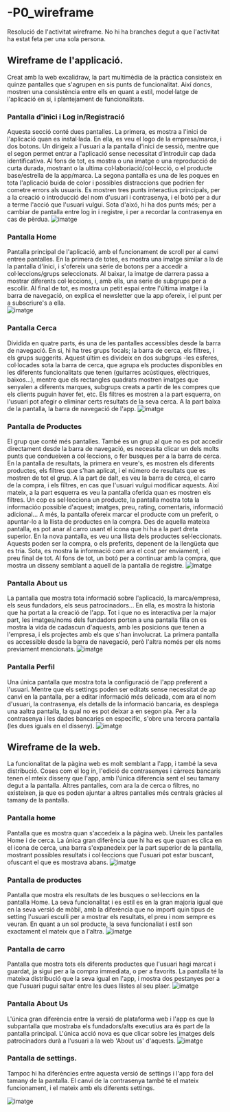 # -P0_wireframe
Resolució de l'activitat wireframe. No hi ha branches degut a que l'activitat ha estat feta per una sola persona.

## Wireframe de l'applicació.
Creat amb la web excalidraw, la part multimèdia de la pràctica consisteix en quinze pantalles que s'agrupen en sis punts de funcionalitat. Així doncs, mostren una consistència entre ells en quant a estil, model·latge de l'aplicació en si, i plantejament de funcionalitats. 

### Pantalla d'inici i Log in/Registració
Aquesta secció conté dues pantalles. La primera, es mostra a l'inici de l'aplicació quan es instal·lada. En ella, es veu el logo de la empresa/marca, i dos botons. Un dirigeix a l'usuari a la pantalla d'inici de sessió, mentre que el segon permet entrar a l'aplicació sense necessitat d'introduïr cap dada identificativa. Al fons de tot, es mostra o una imatge o una reproducció de curta durada, mostrant o la ultima col·laboriació/col·lecció, o el producte base/estrella de la app/marca. 
La segona pantalla es una de les poques en tota l'aplicació buida de color i possibles distraccions que podrien fer cometre errors als usuaris. Es mostren tres punts interactius principals, per a la creació o introducció del nom d'usuari i contrasenya, i el botó per a dur a terme l'acció que l'usuari vulgui. Sota d'aixó, hi ha dos punts més; per a cambiar de pantalla entre log in i registre, i per a recordar la contrasenya en cas de pèrdua. 
![imatge](https://github.com/user-attachments/assets/e7cc0c5f-3b23-414c-97a0-e85dc9819a7f)

### Pantalla Home
Pantalla principal de l'aplicació, amb el funcionament de scroll per al canvi entree pantalles. En la primera de totes, es mostra una imatge similar a la de la pantalla d'inici, i s'ofereix una sèrie de botons per a accedir a col·leccions/grups seleccionats. Al baixar, la imatge de darrera passa a mostrar diferents col·leccions, i, amb ells, una serie de subgrups per a escollir. Al final de tot, es mostra un petit espai entre l'última imatge i la barra de navegació, on explica el newsletter que la app ofereix, i el punt per a subscriure's a ella.  
![imatge](https://github.com/user-attachments/assets/3b5d866f-7c6d-4d79-9aec-518f5dfd2a27)

### Pantalla Cerca
Dividida en quatre parts, és una de les pantalles accessibles desde la barra de navegació. En si, hi ha tres grups focals; la barra de cerca, els filtres, i els grups suggerits. Aquest últim es divideix en dos subgrups -les esferes, col·locades sota la barra de cerca, que agrupa els productes disponibles en les diferents funcionalitats que tenen (guitarres acústiques, elèctriques, baixos...), mentre que els rectangles quadrats mostren imatges que senyalen a diferents marques, subgrups creats a partir de les compres que els clients puguin haver fet, etc. Els filtres es mostren a la part esquerra, on l'usuari pot afegir o eliminar certs resultats de la seva cerca. A la part baixa de la pantalla, la barra de navegació de l'app. 
![imatge](https://github.com/user-attachments/assets/12dd3c57-9dc6-458a-b67f-8cfce6bbbf80)

### Pantalla de Productes
El grup que conté més pantalles. També es un grup al que no es pot accedir directament desde la barra de navegació, es necessita clicar un dels molts punts que condueixen a col·leccions, o fer busques per a la barra de cerca. En la pantalla de resultats, la primera en veure's, es mostren els diferents productes, els filtres que s'han aplicat, i el número de resultats que es mostren de tot el grup. A la part de dalt, es veu la barra de cerca, el carro de la compra, i els filtres, en cas que l'usuari vulgui modificar aquests. Així mateix, a la part esquerra es veu la pantalla oferida quan es mostren els filtres. 
Un cop es sel·lecciona un producte, la pantalla mostra tota la informacióo possible d'aquest; imatges, preu, rating, comentaris, informació adicional... A més, la pantalla ofereix marcar el producte com un preferit, o apuntar-lo a la llista de productes en la compra. Des de aquella mateixa pantalla, es pot anar al carro usant el icona que hi ha a la part dreta superior. En la nova pantalla, es veu una llista dels productes sel·leccionats. Aquests poden ser la compra, o els preferits, depenent de la llengüeta que es tria. Sota, es mostra la informació com ara el cost per enviament, i el preu final de tot. Al fons de tot, un botó per a continuar amb la compra, que mostra un disseny semblant a aquell de la pantalla de registre. 
![imatge](https://github.com/user-attachments/assets/a73666bf-06c5-41b8-82a0-4005ace9240e)

### Pantalla About us
La pantalla que mostra tota informació sobre l'aplicació, la marca/empresa, els seus fundadors, els seus patrocinadors... En ella, es mostra la historia que ha portat a la creació de l'app. Tot i que no es interactiva per la major part, les imatges/noms dels fundadors porten a una pantalla filla on es mostra la vida de cadascun d'aquests, amb les posicions que tenen a l'empresa, i els projectes amb els que s'han involucrat. La primera pantalla es accessible desde la barra de navegació, però l'altra només per els noms previament mencionats. 
![imatge](https://github.com/user-attachments/assets/5acb2219-0135-4385-aa32-02cdc8976097)

### Pantalla Perfil
Una única pantalla que mostra tota la configuració de l'app preferent a l'usuari. Mentre que els settings poden ser editats sense necessitat de ap canvi en la pantalla, per a editar informació més delicada, com ara el nom d'usuari, la contrasenya, els detalls de la informació bancaria, es desplega una aaltra pantalla, la qual no es pot deixar a en segon pla. Per a la contrasenya i les dades bancaries en especific, s'obre una tercera pantalla (les dues iguals en el disseny).
![imatge](https://github.com/user-attachments/assets/f3c1fc95-a567-4843-8394-326d7457b50c)

## Wireframe de la web. 
La funcionalitat de la pàgina web es molt semblant a l'app, i també la seva distribució. Coses com el log in, l'edició de contrasenyes i càrrecs bancaris tenen el mteix disseny que l'app, amb l'única diferencia sent el seu tamany degut a la pantalla. Altres pantalles, com ara la de cerca o filtres, no existeixen, ja que es poden ajuntar a altres pantalles més centrals gràcies al tamany de la pantalla. 

### Pantalla home
Pantalla que es mostra quan s'accedeix a la pàgina web. Uneix les pantalles Home i de cerca. La única gran diferència que hi ha es que quan es clica en el icona de cerca, una barra s'expanedeix per la part superior de la pantalla, mostrant possibles resultats i col·leccions que l'usuari pot estar buscant, ofuscant el que es mostrava abans. 
![imatge](https://github.com/user-attachments/assets/dbe56e64-2fd6-469c-8f3e-0315d1176a02)

### Pantalla de productes
Pantalla que mostra els resultats de les busques o sel·leccions en la pantalla Home. La seva funcionalitat i es estil es en la gran majoria igual que en la seva versió de mòbil, amb la diferència que no importi quin tipus de setting l'usuari esculli per a mostrar els resultats, el preu i nom sempre es veuran. En quant a un sol producte, la seva funcionaliat i estil son exactament el mateix que a l'altra.
![imatge](https://github.com/user-attachments/assets/c5fb464f-8797-4b8a-bbb3-17980841464e)

### Pantalla de carro
Pantalla que mostra tots els diferents productes que l'usuari hagi marcat i guardat, ja sigui per a la compra immediata, o per a favorits. La pantalla té la mateixa distribució que la seva igual en l'app, i mostra dos pestanyes per a que l'usuari pugui saltar entre les dues llistes al seu plaer.
![imatge](https://github.com/user-attachments/assets/dde8fe2b-1b48-4c54-8f0f-d7f5670a5e2a)


### Pantalla About Us
L'única gran diferència entre la versió de plataforma web i l'app es que la subpantalla que mostraba els fundadors/alts executius ara és part de la pantalla principal. L'única acció nova es que clicar sobre les imatges dels patrocinadors durà a l'usuari a la web 'About us' d'aquests.
![imatge](https://github.com/user-attachments/assets/e3355c4a-2150-42c6-a096-41ce82dc13bf)

### Pantalla de settings. 
Tampoc hi ha diferències entre aquesta versió de settings i l'app fora del tamany de la pantalla. El canvi de la contrasenya també té el mateix funcionament, i el mateix amb els diferents settings. 

![imatge](https://github.com/user-attachments/assets/7fb33bd7-d34d-47f9-ba93-0753c8b49b18)

